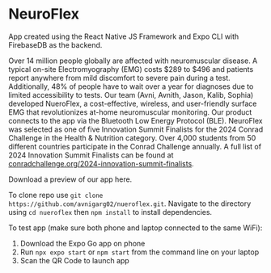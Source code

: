 # NeuroFlex
App created using the React Native JS Framework and Expo CLI with FirebaseDB as the backend. 

Over 14 million people globally are affected with neuromuscular disease. A typical on-site Electromyography (EMG) costs $289 to $496 and patients report anywhere from mild discomfort to severe pain during a test. Additionally, 48% of people have to wait over a year for diagnoses due to limited accessibility to tests. Our team (Avni, Avnith, Jason, Kalib, Sophia) developed NueroFlex, a cost-effective, wireless, and user-friendly surface EMG that revolutionizes at-home neuromuscular monitoring. Our product connects to the app via the Bluetooth Low Energy Protocol (BLE). NeuroFlex was selected as one of five Innovation Summit Finalists for the 2024 Conrad Challenge in the Health & Nutrition category. Over 4,000 students from 50 different countries participate in the Conrad Challenge annually. A full list of 2024 Innovation Summit Finalists can be found at [conradchallenge.org/2024-innovation-summit-finalists](https://www.conradchallenge.org/2024-innovation-summit-finalists).

Download a preview of our app here.

To clone repo use `git clone https://github.com/avnigarg02/nueroflex.git`. Navigate to the directory using `cd nueroflex` then `npm install` to install dependencies.

To test app (make sure both phone and laptop connected to the same WiFi):
1. Download the Expo Go app on phone
2. Run `npx expo start` or `npm start` from the command line on your laptop
3. Scan the QR Code to launch app
